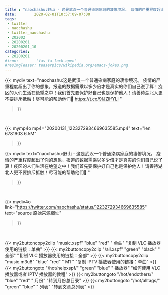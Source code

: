 ```yaml
---
title : "naochashu:野山 - 这是武汉一个普通染病家庭的凄惨境况。 疫情的严重程度超出了你的想象，报道的数据需乘以多少倍才是真实的你们自己说了算！疫区的人们生活在绝望之中！我们首先要保护好自己也是保护他人！请善待湖北人更不要排斥抵触！尽可能的帮助他们🙏 "
date:        2020-02-01T10:57:09-07:00
tags:
 - twitter
 - naochashu
 - twitter_naochashu
 - 202002
 - 20200201
 - 20200201_10
categories:
 - 20200201
#icon:        "fas fa-lock-open"
#resImgTeaser: teaserpics/wikipedia.org/emacs-jokes.png
---
```


{{< mydiv text="naochashu:这是武汉一个普通染病家庭的凄惨境况。 疫情的严重程度超出了你的想象，报道的数据需乘以多少倍才是真实的你们自己说了算！疫区的人们生活在绝望之中！我们首先要保护好自己也是保护他人！请善待湖北人更不要排斥抵触！尽可能的帮助他们🙏 https://t.co/9IJZlIfYLI "
>}}
<br>


{{< mymp4o mp4="20200131_1223272934669635585.mp4"
text="len 6781903    6.5M"
>}}


{{< mydiv text="naochashu:野山 - 这是武汉一个普通染病家庭的凄惨境况。 疫情的严重程度超出了你的想象，报道的数据需乘以多少倍才是真实的你们自己说了算！疫区的人们生活在绝望之中！我们首先要保护好自己也是保护他人！请善待湖北人更不要排斥抵触！尽可能的帮助他们🙏 "
>}}
<br>

{{< mydiv4o link="https://twitter.com/naochashu/status/1223272934669635585"
text="source 原始來源網址"
>}}


<br>



{{< my2buttoncopy2clip "music.xspf"        "blue"   "red"    " 单曲"  "复制 VLC 播放器使用的链接：单曲" >}} {{< my2buttoncopy2clip "/all.xspf"         "green"  "black"  " 全部"  "复制 VLC 播放器使用的链接：全部" >}} {{< my2buttoncopy2clip "music.m3u8"        "blue"   "red"    " M1 "    "复制 IPTV 播放器使用的链接：单曲" >}} {{< my2buttongoto      "/hot/helpxspf/"    "green"  "blue"   " 播放器" "如何使用 VLC 播放器或者 IPTV 播放器的教程" >}} {{< my2buttongoto      "/hot/endothers/"   "blue"   "red"    " 月份"   "转到月份总目录" >}} {{< my2buttongoto      "/hot/alltags/"     "green"  "blue"   " 列表"   "转到文章总列表" >}} 
